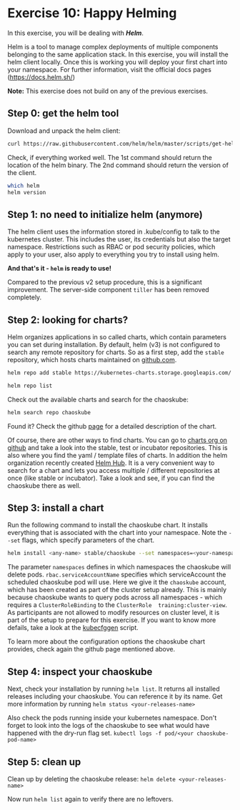 # Exercise 10: Happy Helming

In this exercise, you will be dealing with **_Helm_**.

Helm is a tool to manage complex deployments of multiple components belonging to the same application stack. In this exercise, you will install the helm client locally. Once this is working you will deploy your first chart into your namespace.
For further information, visit the official docs pages (https://docs.helm.sh/)

**Note:** This exercise does not build on any of the previous exercises.

## Step 0: get the helm tool
Download and unpack the helm client:

```bash
curl https://raw.githubusercontent.com/helm/helm/master/scripts/get-helm-3 | bash
```

Check, if everything worked well. The 1st command should return the location of the helm binary. The 2nd command should return the version of the client. 

```bash
which helm
helm version
```

## Step 1: no need to initialize helm (anymore)
The helm client uses the information stored in .kube/config to talk to the kubernetes cluster. This includes the user, its credentials but also the target namespace. Restrictions such as RBAC or pod security policies, which apply to your user, also apply to everything you try to install using helm. 

**And that's it - `helm` is ready to use!**

Compared to the previous v2 setup procedure, this is a significant improvement. The server-side component `tiller` has been removed completely.

## Step 2: looking for charts?
Helm organizes applications in so called charts, which contain parameters you can set during installation. By default, helm (v3) is not configured to search any remote repository for charts. So as a first step, add the `stable` repository, which hosts charts maintained on [github.com](https://github.com/helm/charts/tree/master/stable).

```bash
helm repo add stable https://kubernetes-charts.storage.googleapis.com/

helm repo list
```

Check out the available charts and search for the chaoskube:

```bash
helm search repo chaoskube
```

Found it? Check the github [page](https://github.com/kubernetes/charts/tree/master/stable/chaoskube) for a detailed description of the chart.

Of course, there are other ways to find charts. You can go to [charts org on github](https://github.com/kubernetes/charts) and take a look into the stable, test or incubator repositories. This is also where you find the yaml / template files of charts.
In addition the helm organization recently created [Helm Hub](https://hub.helm.sh/). It is a very convenient way to search for a chart and lets you access multiple / different repositories at once (like stable or incubator). Take a look and see, if you can find the chaoskube there as well.

## Step 3: install a chart
Run the following command to install the chaoskube chart. It installs everything that is associated with the chart into your namespace. Note the `--set` flags, which specify parameters of the chart.

```bash
helm install <any-name> stable/chaoskube --set namespaces=<your-namespace> --set rbac.serviceAccountName=chaoskube --debug
```

The parameter `namespaces` defines in which namespaces the chaoskube will delete pods. `rbac.serviceAccountName` specifies which serviceAccount the scheduled chaoskube pod will use. Here we give it the `chaoskube` account, which has been created as part of the cluster setup already. This is mainly because chaoskube wants to query pods across all namespaces - which requires a `ClusterRoleBinding` to the `ClusterRole  training:cluster-view`. As participants are not allowed to modify resources on cluster level, it is part of the setup to prepare for this exercise. If you want to know more defails, take a look at the [kubecfggen](../admin/kubecfggen/kubecfggen.sh) script.

To learn more about the configuration options the chaoskube chart provides, check again the github page mentioned above.

## Step 4: inspect your chaoskube
Next, check your installation by running `helm list`. It returns all installed releases including your chaoskube. You can reference it by its name.
Get more information by running `helm status <your-releases-name>`

Also check the pods running inside your kubernetes namespace. Don't forget to look into the logs of the chaoskube to see what would have happened with the dry-run flag set.
`kubectl logs -f pod/<your chaoskube-pod-name>`

## Step 5: clean up
Clean up by deleting the chaoskube release:
`helm delete <your-releases-name>`

Now run `helm list` again to verify there are no leftovers.
